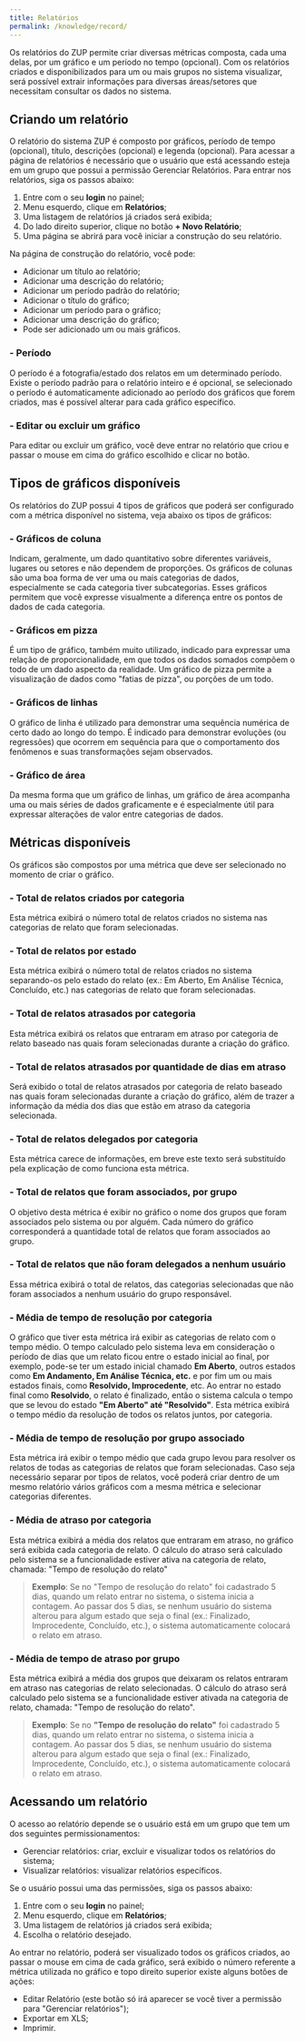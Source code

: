 ```yaml
---
title: Relatórios
permalink: /knowledge/record/
---
```



Os relatórios do ZUP permite criar diversas métricas composta, cada uma delas, por um gráfico e um período no tempo (opcional). Com os relatórios criados e disponibilizados para um ou mais grupos no sistema visualizar, será possível extrair informações para diversas áreas/setores que necessitam consultar os dados no sistema.

## Criando um relatório

O relatório do sistema ZUP é composto por gráficos, período de tempo (opcional), título, descrições (opcional) e legenda (opcional). Para acessar a página de relatórios é necessário que o usuário que está acessando esteja em um grupo que possui a permissão Gerenciar Relatórios.
Para entrar nos relatórios, siga os passos abaixo:
1. Entre com o seu **login** no painel;
2. Menu esquerdo, clique em **Relatórios**;
3. Uma listagem de relatórios já criados será exibida;
4. Do lado direito superior, clique no botão **+ Novo Relatório**;
5. Uma página se abrirá para você iniciar a construção do seu relatório.

Na página de construção do relatório, você pode:
* Adicionar um título ao relatório;
* Adicionar uma descrição do relatório;
* Adicionar um período padrão do relatório;
* Adicionar o título do gráfico;
* Adicionar um período para o gráfico;
* Adicionar uma descrição do gráfico;
* Pode ser adicionado um ou mais gráficos.

### - Período
O período é a fotografia/estado dos relatos em um determinado período. Existe o período padrão para o relatório inteiro e é opcional, se selecionado o período é automaticamente adicionado ao período dos gráficos que forem criados, mas é possível alterar para cada gráfico específico.

### - Editar ou excluir um gráfico
Para editar ou excluir um gráfico, você deve entrar no relatório que criou e passar o mouse em cima do gráfico escolhido e clicar no botão.

## Tipos de gráficos disponíveis

Os relatórios do ZUP possui 4 tipos de gráficos que poderá ser configurado com a métrica disponível no sistema, veja abaixo os tipos de gráficos:

### - Gráficos de coluna
Indicam, geralmente, um dado quantitativo sobre diferentes variáveis, lugares ou setores e não dependem de proporções. Os gráficos de colunas são uma boa forma de ver uma ou mais categorias de dados, especialmente se cada categoria tiver subcategorias. Esses gráficos permitem que você expresse visualmente a diferença entre os pontos de dados de cada categoria.

### - Gráficos em pizza
É um tipo de gráfico, também muito utilizado, indicado para expressar uma relação de proporcionalidade, em que todos os dados somados compõem o todo de um dado aspecto da realidade. Um gráfico de pizza permite a visualização de dados como "fatias de pizza", ou porções de um todo.

### - Gráficos de linhas
O gráfico de linha é utilizado para demonstrar uma sequência numérica de certo dado ao longo do tempo. É indicado para demonstrar evoluções (ou regressões) que ocorrem em sequência para que o comportamento dos fenômenos e suas transformações sejam observados.

### - Gráfico de área
Da mesma forma que um gráfico de linhas, um gráfico de área acompanha uma ou mais séries de dados graficamente e é especialmente útil para expressar alterações de valor entre categorias de dados.



## Métricas disponíveis

Os gráficos são compostos por uma métrica que deve ser selecionado no momento de criar o gráfico.

### - Total de relatos criados por categoria
Esta métrica exibirá o número total de relatos criados no sistema nas categorias de relato que foram selecionadas.

### - Total de relatos por estado
Esta métrica exibirá o número total de relatos criados no sistema separando-os pelo estado do relato (ex.: Em Aberto, Em Análise Técnica, Concluído, etc.) nas categorias de relato que foram selecionadas.

### - Total de relatos atrasados por categoria
Esta métrica exibirá os relatos que entraram em atraso por categoria de relato baseado nas quais foram selecionadas durante a criação do gráfico.

### - Total de relatos atrasados por quantidade de dias em atraso
Será exibido o total de relatos atrasados por categoria de relato baseado nas quais foram selecionadas durante a criação do gráfico, além de trazer a informação da média dos dias que estão em atraso da categoria selecionada.

### - Total de relatos delegados por categoria
Esta métrica carece de informações, em breve este texto será substituído pela explicação de como funciona esta métrica.

### - Total de relatos que foram associados, por grupo
O objetivo desta métrica é exibir no gráfico o nome dos grupos que foram associados pelo sistema ou por alguém. Cada número do gráfico corresponderá a quantidade total de relatos que foram associados ao grupo.

### - Total de relatos que não foram delegados a nenhum usuário
Essa métrica exibirá o total de relatos, das categorias selecionadas que não foram associados a nenhum usuário do grupo responsável.

### - Média de tempo de resolução por categoria
O gráfico que tiver esta métrica irá exibir as categorias de relato com o tempo médio. O tempo calculado pelo sistema leva em consideração o período de dias que um relato ficou entre o estado inicial ao final, por exemplo, pode-se ter um estado inicial chamado **Em Aberto**, outros estados como **Em Andamento, Em Análise Técnica, etc.** e por fim um ou mais estados finais, como **Resolvido, Improcedente**, etc. Ao entrar no estado final como **Resolvido**, o relato é finalizado, então o sistema calcula o tempo que se levou do estado **"Em Aberto" até "Resolvido"**. Esta métrica exibirá o tempo médio da resolução de todos os relatos juntos, por categoria.

### - Média de tempo de resolução por grupo associado
Esta métrica irá exibir o tempo médio que cada grupo levou para resolver os relatos de todas as categorias de relatos que foram selecionadas. Caso seja necessário separar por tipos de relatos, você poderá criar dentro de um mesmo relatório vários gráficos com a mesma métrica e selecionar categorias diferentes.

### - Média de atraso por categoria
Esta métrica exibirá a média dos relatos que entraram em atraso, no gráfico será exibida cada categoria de relato. O cálculo do atraso será calculado pelo sistema se a funcionalidade estiver ativa na categoria de relato, chamada: "Tempo de resolução do relato"

> **Exemplo**: Se no "Tempo de resolução do relato" foi cadastrado 5 dias, quando um relato entrar no sistema, o sistema inicia a contagem. Ao passar dos 5 dias, se nenhum usuário do sistema alterou para algum estado que seja o final (ex.: Finalizado, Improcedente, Concluído, etc.), o sistema automaticamente colocará o relato em atraso.

### - Média de tempo de atraso por grupo
Esta métrica exibirá a média dos grupos que deixaram os relatos entraram em atraso nas categorias de relato selecionadas. O cálculo do atraso será calculado pelo sistema se a funcionalidade estiver ativada na categoria de relato, chamada: "Tempo de resolução do relato".

> **Exemplo**: Se no **"Tempo de resolução do relato"** foi cadastrado 5 dias, quando um relato entrar no sistema, o sistema inicia a contagem. Ao passar dos 5 dias, se nenhum usuário do sistema alterou para algum estado que seja o final (ex.: Finalizado, Improcedente, Concluído, etc.), o sistema automaticamente colocará o relato em atraso.

## Acessando um relatório

O acesso ao relatório depende se o usuário está em um grupo que tem um dos seguintes permissionamentos:
* Gerenciar relatórios: criar, excluir e visualizar todos os relatórios do sistema;
* Visualizar relatórios: visualizar relatórios específicos.

Se o usuário possui uma das permissões, siga os passos abaixo:
1. Entre com o seu **login** no painel;
2. Menu esquerdo, clique em **Relatórios**;
3. Uma listagem de relatórios já criados será exibida;
4. Escolha o relatório desejado.

Ao entrar no relatório, poderá ser visualizado todos os gráficos criados, ao passar o mouse em cima de cada gráfico, será exibido o número referente a métrica utilizada no gráfico e topo direito superior existe alguns botões de ações:
* Editar Relatório (este botão só irá aparecer se você tiver a permissão para "Gerenciar relatórios");
* Exportar em XLS;
* Imprimir.
